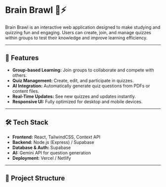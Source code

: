 # Brain Brawl 🧠⚡

Brain Brawl is an interactive web application designed to make studying and quizzing fun and engaging. Users can create, join, and manage quizzes within groups to test their knowledge and improve learning efficiency.

---

## 🚀 Features
- **Group-based Learning:** Join groups to collaborate and compete with others.
- **Quiz Management:** Create, edit, and participate in quizzes.
- **AI Integration:** Automatically generate quiz questions from PDFs or content files.
- **Real-Time Updates:** See new quizzes and updates instantly.
- **Responsive UI:** Fully optimized for desktop and mobile devices.

---

## 🛠️ Tech Stack
- **Frontend:** React, TailwindCSS, Context API  
- **Backend:** Node.js (Express) / Supabase  
- **Database & Auth:** Supabase  
- **AI:** Gemini API for question generation  
- **Deployment:** Vercel / Netlify

---

## 📂 Project Structure
